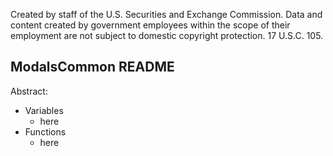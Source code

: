 ﻿Created by staff of the U.S. Securities and Exchange Commission.
Data and content created by government employees within the scope of their employment are not subject to domestic copyright protection. 17 U.S.C. 105.

## ModalsCommon README
Abstract:

 - Variables
	 - here
 - Functions
	 - here

